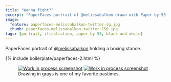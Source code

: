 ```yaml
---
title: "Wanna fight?"
excerpt: "PaperFaces portrait of @melissabalkon drawn with Paper by 53 on an iPad."
image: 
  feature: paperfaces-melissabalkon-twitter-lg.jpg
  thumb: paperfaces-melissabalkon-twitter-150.jpg
tags: [portrait, illustration, paper by 53, black and white]
---
```


PaperFaces portrait of [@melissabalkon](http://twitter.com/melissabalkon) holding a boxing stance.

{% include boilerplate/paperfaces-2.html %}

<figure class="half">
	<a href="{{ site.url }}/images/paperfaces-melissabalkon-process-1-lg.jpg"><img src="{{ site.url }}/images/paperfaces-melissabalkon-process-1-600.jpg" alt="Work in process screenshot"></a>
	<a href="{{ site.url }}/images/paperfaces-melissabalkon-process-2-lg.jpg"><img src="{{ site.url }}/images/paperfaces-melissabalkon-process-2-600.jpg" alt="Work in process screenshot"></a>
	<figcaption>Drawing in grays is one of my favorite pastimes.</figcaption>
</figure>